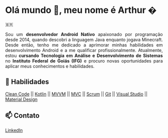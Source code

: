 # Olá mundo 👋, meu nome é Arthur �

🇧🇷

<p align="justify"> Sou um <b>desenvolvedor Android Nativo</b> apaixonado por programação desde 2014, quando descobri a linguagem Java enquanto jogava Minecraft. Desde então, tenho me dedicado a aprimorar minhas habilidades em desenvolvimento Android e a me qualificar profissionalmente. Atualmente, estou <b>cursando Tecnologia em Análise e Desenvolvimento de Sistemas</b> no <b>Instituto Federal de Goiás (IFG)</b> e procuro novas oportunidades para aplicar meus conhecimentos e habilidades.</p>

## 🌱 Habilidades

<a href="https://github.com/arthurjf/">Clean Code</a> || <a href="https://github.com/arthurjf/">Kotlin</a> || <a href="https://github.com/arthurjf/">MVVM</a> || <a href="https://github.com/arthurjf/">MVC</a> || <a href="https://github.com/arthurjf/">Scrum</a> || <a href="https://github.com/arthurjf/">Git</a> || <a href="https://github.com/arthurjf/">Visual Studio</a> || <a href="https://github.com/arthurjf/">Material Design</a>

## 📫 Contato

[LinkedIn](https://www.linkedin.com/in/arthurjf/)